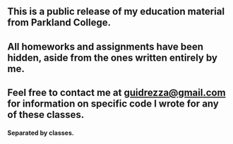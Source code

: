 ## This is a public release of my education material from Parkland College.

## All homeworks and assignments have been hidden, aside from the ones written entirely by me.

## Feel free to contact me at [guidrezza@gmail.com](mailto:guidrezza@gmail.com) for information on specific code I wrote for any of these classes.

#### Separated by classes.
